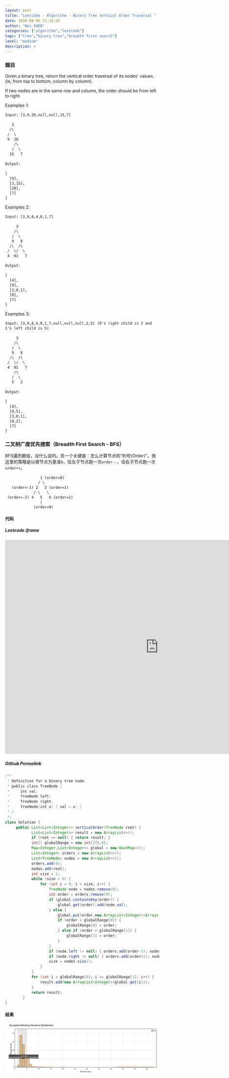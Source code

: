 ```yaml
---
layout: post
title: "Leetcode - Algorithm - Binary Tree Vertical Order Traversal "
date: 2018-08-06 21:34:26
author: "Wei SHEN"
categories: ["algorithm","leetcode"]
tags: ["tree","binary tree","breadth first search"]
level: "medium"
description: >
---
```


### 题目
Given a binary tree, return the vertical order traversal of its nodes' values. (ie, from top to bottom, column by column).

If two nodes are in the same row and column, the order should be from left to right.

Examples 1:
```
Input: [3,9,20,null,null,15,7]

   3
  /\
 /  \
 9  20
    /\
   /  \
  15   7

Output:

[
  [9],
  [3,15],
  [20],
  [7]
]
```

Examples 2:
```
Input: [3,9,8,4,0,1,7]

     3
    /\
   /  \
   9   8
  /\  /\
 /  \/  \
 4  01   7

Output:

[
  [4],
  [9],
  [3,0,1],
  [8],
  [7]
]
```

Examples 3:
```
Input: [3,9,8,4,0,1,7,null,null,null,2,5] (0's right child is 2 and 1's left child is 5)

     3
    /\
   /  \
   9   8
  /\  /\
 /  \/  \
 4  01   7
    /\
   /  \
   5   2

Output:

[
  [4],
  [9,5],
  [3,0,1],
  [8,2],
  [7]
]
```

### 二叉树广度优先搜索（Breadth First Search - BFS）
BFS遍历数组，没什么说的。另一个关键是：怎么计算节点的“列号(Order)”。我这里的策略是以根节点为基准`0`，往左子节点跑一次`order--`，往右子节点跑一次`order++`。
```
                1 (order=0)
               / \
   (order=-1) 2   3 (order=1)
             / \   \
 (order=-2) 4   5   6 (order=2)
                |
             (order=0)
```


#### 代码
##### Leetcode iframe
<iframe src="https://leetcode.com/playground/HgxQQsf6/shared" frameBorder="0" width="1000" height="700"></iframe>

##### Github Permalink
<script src="https://gist.github.com/helloShen/d13ec75982597bd04d1642c119ec358d.js"></script>

```java
/**
 * Definition for a binary tree node.
 * public class TreeNode {
 *     int val;
 *     TreeNode left;
 *     TreeNode right;
 *     TreeNode(int x) { val = x; }
 * }
 */
class Solution {
     public List<List<Integer>> verticalOrder(TreeNode root) {
            List<List<Integer>> result = new ArrayList<>();
            if (root == null) { return result; }
            int[] globalRange = new int[]{0,0};
            Map<Integer,List<Integer>> global = new HashMap<>();
            List<Integer> orders = new ArrayList<>();
            List<TreeNode> nodes = new ArrayList<>();
            orders.add(0);
            nodes.add(root);
            int size = 1;
            while (size > 0) {
                for (int i = 0; i < size; i++) {
                    TreeNode node = nodes.remove(0);
                    int order = orders.remove(0);
                    if (global.containsKey(order)) {
                        global.get(order).add(node.val);
                    } else {
                        global.put(order,new ArrayList<Integer>(Arrays.asList(new Integer[]{node.val})));
                        if (order < globalRange[0]) {
                            globalRange[0] = order;
                        } else if (order > globalRange[1]) {
                            globalRange[1] = order;
                        }
                    }
                    if (node.left != null) { orders.add(order-1); nodes.add(node.left); }
                    if (node.right != null) { orders.add(order+1); nodes.add(node.right); }
                    size = nodes.size();
                }
            }
            for (int i = globalRange[0]; i <= globalRange[1]; i++) {
                result.add(new ArrayList<Integer>(global.get(i)));
            }
            return result;
        }
}
```

#### 结果
![binary-tree-vertical-order-traversal-1](/images/leetcode/binary-tree-vertical-order-traversal-1.png)
